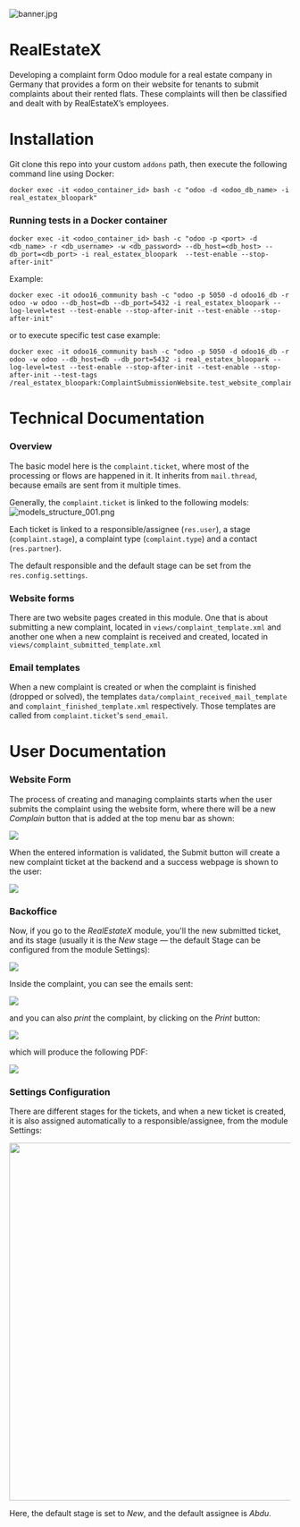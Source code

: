 ![banner.jpg](static/description/banner.jpg)


RealEstateX
=======================
Developing a complaint form Odoo module for a real estate company in Germany that provides
a form on their website for tenants to submit complaints about their rented flats.
These complaints will then be classified and dealt with by RealEstateX’s employees.


Installation
=======================

Git clone this repo into your custom `addons` path, then execute the following command line
using Docker:
```docker
docker exec -it <odoo_container_id> bash -c "odoo -d <odoo_db_name> -i real_estatex_bloopark"
```

### Running tests in a Docker container

```docker
docker exec -it <odoo_container_id> bash -c "odoo -p <port> -d <db_name> -r <db_username> -w <db_password> --db_host=<db_host> --db_port=<db_port> -i real_estatex_bloopark  --test-enable --stop-after-init"
```
Example:

```docker
docker exec -it odoo16_community bash -c "odoo -p 5050 -d odoo16_db -r odoo -w odoo --db_host=db --db_port=5432 -i real_estatex_bloopark --log-level=test --test-enable --stop-after-init --test-enable --stop-after-init"
```
or to execute specific test case example:
```docker
docker exec -it odoo16_community bash -c "odoo -p 5050 -d odoo16_db -r odoo -w odoo --db_host=db --db_port=5432 -i real_estatex_bloopark --log-level=test --test-enable --stop-after-init --test-enable --stop-after-init --test-tags /real_estatex_bloopark:ComplaintSubmissionWebsite.test_website_complaint_submission"
```

Technical Documentation
=======================
### Overview

The basic model here is the `complaint.ticket`, where most of the processing or flows are happened in it.
It inherits from `mail.thread`, because emails are sent from it multiple times.

Generally, the `complaint.ticket` is linked to the following models:
![models_structure_001.png](docs/models_structure/models_structure_001.png)

Each ticket is linked to a responsible/assignee (`res.user`), a stage (`complaint.stage`), a complaint type (`complaint.type`) 
and a contact (`res.partner`).

The default responsible and the default stage can be set from the `res.config.settings`.

### Website forms

There are two website pages created in this module. One that is about submitting a new complaint,
located in `views/complaint_template.xml` and another one when a new complaint is received and created,
located in `views/complaint_submitted_template.xml`


### Email templates

When a new complaint is created or when the complaint is finished (dropped or solved), the templates 
`data/complaint_received_mail_template` and `complaint_finished_template.xml` respectively.
Those templates are called from `complaint.ticket`'s `send_email`.



User Documentation
=======================

### Website Form
The process of creating and managing complaints starts when the user submits the complaint
using the website form, where there will be a new _Complain_ button that is added at the top menu bar
as shown:

<img src="docs/website_complaint_button.png">


When the entered information is validated, the Submit button will create a new complaint ticket
at the backend and a success webpage is shown to the user:

<img src="docs/website_complaint_success.png">

### Backoffice

Now, if you go to the _RealEstateX_ module, you'll the new submitted ticket, and its stage (usually it is
the _New_ stage — the default Stage can be configured from the module Settings):

<img src="docs/real_estatex_main.png">

Inside the complaint, you can see the emails sent:

<img src="docs/complaint_emails.png">

and you can also _print_ the complaint, by clicking on the _Print_ button:

<img src="docs/complaint_print.png">

which will produce the following PDF:

<img src="docs/complaint_printed.png">

### Settings Configuration

There are different stages for the tickets, and when a new ticket is created, it is 
also assigned automatically to a responsible/assignee, from the module Settings:

<img src="docs/settings_default_stage_responsible.png" width="640">

Here, the default stage is set to _New_, and the default assignee is _Abdu_.

